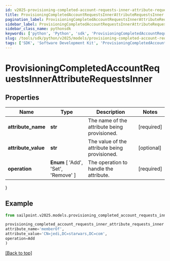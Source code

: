 ```yaml
---
id: v2025-provisioning-completed-account-requests-inner-attribute-requests-inner
title: ProvisioningCompletedAccountRequestsInnerAttributeRequestsInner
pagination_label: ProvisioningCompletedAccountRequestsInnerAttributeRequestsInner
sidebar_label: ProvisioningCompletedAccountRequestsInnerAttributeRequestsInner
sidebar_class_name: pythonsdk
keywords: ['python', 'Python', 'sdk', 'ProvisioningCompletedAccountRequestsInnerAttributeRequestsInner', 'V2025ProvisioningCompletedAccountRequestsInnerAttributeRequestsInner'] 
slug: /tools/sdk/python/v2025/models/provisioning-completed-account-requests-inner-attribute-requests-inner
tags: ['SDK', 'Software Development Kit', 'ProvisioningCompletedAccountRequestsInnerAttributeRequestsInner', 'V2025ProvisioningCompletedAccountRequestsInnerAttributeRequestsInner']
---
```


# ProvisioningCompletedAccountRequestsInnerAttributeRequestsInner


## Properties

Name | Type | Description | Notes
------------ | ------------- | ------------- | -------------
**attribute_name** | **str** | The name of the attribute being provisioned. | [required]
**attribute_value** | **str** | The value of the attribute being provisioned. | [optional] 
**operation** |  **Enum** [  'Add',    'Set',    'Remove' ] | The operation to handle the attribute. | [required]
}

## Example

```python
from sailpoint.v2025.models.provisioning_completed_account_requests_inner_attribute_requests_inner import ProvisioningCompletedAccountRequestsInnerAttributeRequestsInner

provisioning_completed_account_requests_inner_attribute_requests_inner = ProvisioningCompletedAccountRequestsInnerAttributeRequestsInner(
attribute_name='memberOf',
attribute_value='CN=jedi,DC=starwars,DC=com',
operation=Add
)

```
[[Back to top]](#) 

